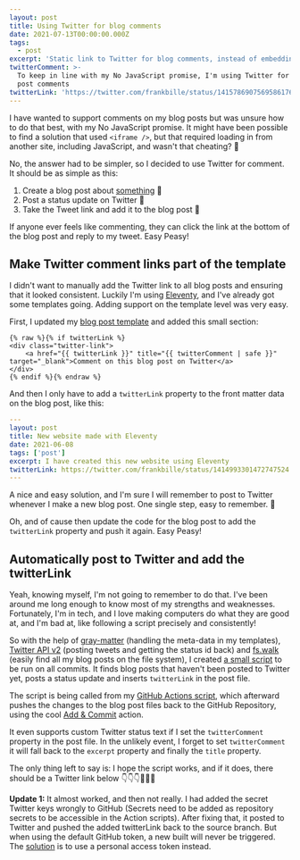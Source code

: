 ```yaml
---
layout: post
title: Using Twitter for blog comments
date: 2021-07-13T00:00:00.000Z
tags:
  - post
excerpt: 'Static link to Twitter for blog comments, instead of embedding'
twitterComment: >-
  To keep in line with my No JavaScript promise, I'm using Twitter for my blog
  post comments
twitterLink: 'https://twitter.com/frankbille/status/1415786907569586176'
---
```


I have wanted to support comments on my blog posts but was unsure how to do that best, with my No JavaScript promise.
It might have been possible to find a solution that used `<iframe />`, but that required loading in from another
site, including JavaScript, and wasn't that cheating? 🤔

No, the answer had to be simpler, so I decided to use Twitter for comment. It should be as simple as this:

1. Create a blog post about [something][firstblogpost] 💯
2. Post a status update on Twitter 💌
3. Take the Tweet link and add it to the blog post 👏

If anyone ever feels like commenting, they can click the link at the bottom of the blog post and reply
to my tweet. Easy Peasy!

## Make Twitter comment links part of the template

I didn't want to manually add the Twitter link to all blog posts and ensuring that it looked consistent.
Luckily I'm using [Eleventy][11ty], and I've already got some templates going. Adding support on
the template level was very easy.

First, I updated my [blog post template][posttemplate] and added this small section:

```twig
{% raw %}{% if twitterLink %}
<div class="twitter-link">
    <a href="{{ twitterLink }}" title="{{ twitterComment | safe }}" target="_blank">Comment on this blog post on Twitter</a>
</div>
{% endif %}{% endraw %}
```

And then I only have to add a `twitterLink` property to the front matter data on the blog post, like this:

```yaml
---
layout: post
title: New website made with Eleventy
date: 2021-06-08
tags: ['post']
excerpt: I have created this new website using Eleventy
twitterLink: https://twitter.com/frankbille/status/1414993301472747524
---
```

A nice and easy solution, and I'm sure I will remember to post to Twitter whenever I make a new blog
post. One single step, easy to remember. 👋

Oh, and of cause then update the code for the blog post to add the `twitterLink` property and push it
again. Easy Peasy!

## Automatically post to Twitter and add the twitterLink

Yeah, knowing myself, I'm not going to remember to do that. I've been around me long enough to know
most of my strengths and weaknesses. Fortunately, I'm in tech, and I love making computers do what
they are good at, and I'm bad at, like following a script precisely and consistently!

So with the help of [gray-matter][graymatter] (handling the meta-data in my templates),
[Twitter API v2][twitterapiv2] (posting tweets and getting the status id back) and
[fs.walk][fswalk] (easily find all my blog posts on the file system), I created [a small script][addtwitterlinkscript] to be run
on all commits. It finds blog posts that haven't been posted to Twitter yet, posts a status update and
inserts `twitterLink` in the post file.

The script is being called from my [GitHub Actions script][actionsscript], which afterward pushes the
changes to the blog post files back to the GitHub Repository, using the cool [Add & Commit][addcommit]
action.

It even supports custom Twitter status text if I set the `twitterComment` property in the post file.
In the unlikely event, I forget to set `twitterComment` it will fall back to the `excerpt` property
and finally the `title` property.

The only thing left to say is: I hope the script works, and if it does, there should be a Twitter link below
👇👇👇🤞🤞🤞

**Update 1:** It almost worked, and then not really. I had added the secret Twitter keys wrongly to GitHub
(Secrets need to be added as repository secrets to be accessible in the Action scripts). After fixing that,
it posted to Twitter and pushed the added twitterLink back to the source branch. But when using the default
GitHub token, a new built will never be triggered. The [solution][triggersolution] is to use a personal
access token instead.

[firstblogpost]: https://www.frankbille.dk/blog/2021-06-08-new-website/
[11ty]: https://11ty.dev
[posttemplate]: https://github.com/frankbille/frankbille.github.io/blob/source/_includes/layouts/post.njk
[graymatter]: https://github.com/jonschlinkert/gray-matter
[twitterapiv2]: https://github.com/PLhery/node-twitter-api-v2
[fswalk]: https://www.npmjs.com/package/@nodelib/fs.walk
[addtwitterlinkscript]: https://github.com/frankbille/frankbille.github.io/blob/source/.github/scripts/add-twitter-link.js
[actionsscript]: https://github.com/frankbille/frankbille.github.io/blob/source/.github/workflows/eleventy_build.yml
[addcommit]: https://github.com/marketplace/actions/add-commit
[triggersolution]: https://github.community/t/push-from-action-does-not-trigger-subsequent-action/16854

